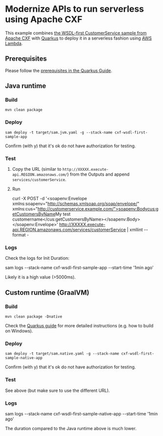 # Modernize APIs to run serverless using Apache CXF

This example combines 
[the WSDL-first CustomerService sample from Apache CXF](https://github.com/apache/cxf/blob/master/distribution/src/main/release/samples/wsdl_first/src/main/resources/CustomerService.wsdl) 
with [Quarkus](http://www.quarkus.io) to deploy it in a serverless fashion using [AWS Lambda](https://aws.amazon.com/lambda/).

## Prerequisites
Please follow the [prerequisites in the Quarkus Guide](https://quarkus.io/guides/amazon-lambda-http#prerequisites).

## Java runtime

### Build

    mvn clean package

### Deploy

    sam deploy -t target/sam.jvm.yaml -g --stack-name cxf-wsdl-first-sample-app
    
Confirm (with y) that it's ok do not have authorization for testing.
    
### Test

1. Copy the URL (similar to `http://XXXXX.execute-api.REGION.amazonaws.com/`) from the Outputs and append `services/customerService`.
2. Run

    curl -X POST -d '<soapenv:Envelope xmlns:soapenv="http://schemas.xmlsoap.org/soap/envelope/" xmlns:cus="http://customerservice.example.com/"><soapenv:Body><cus:getCustomersByName><name>My test customername</name></cus:getCustomersByName></soapenv:Body></soapenv:Envelope>' http://XXXXX.execute-api.REGION.amazonaws.com/services/customerService | xmllint --format -

### Logs

Check the logs for Init Duration:

   sam logs --stack-name cxf-wsdl-first-sample-app --start-time '1min ago' 

Likely it is a high value (>5000ms).


## Custom runtime (GraalVM)

### Build

    mvn clean package -Dnative

Check the [Quarkus guide](https://quarkus.io/guides/amazon-lambda-http#build-and-deploy) for more detailed instructions (e.g. how to build on Windows).

### Deploy

    sam deploy -t target/sam.native.yaml -g --stack-name cxf-wsdl-first-sample-native-app
    
Confirm (with y) that it's ok do not have authorization for testing.

### Test

See above (but make sure to use the different URL).

### Logs

   sam logs --stack-name cxf-wsdl-first-sample-native-app --start-time '1min ago' 

The duration compared to the Java runtime above is much lower.